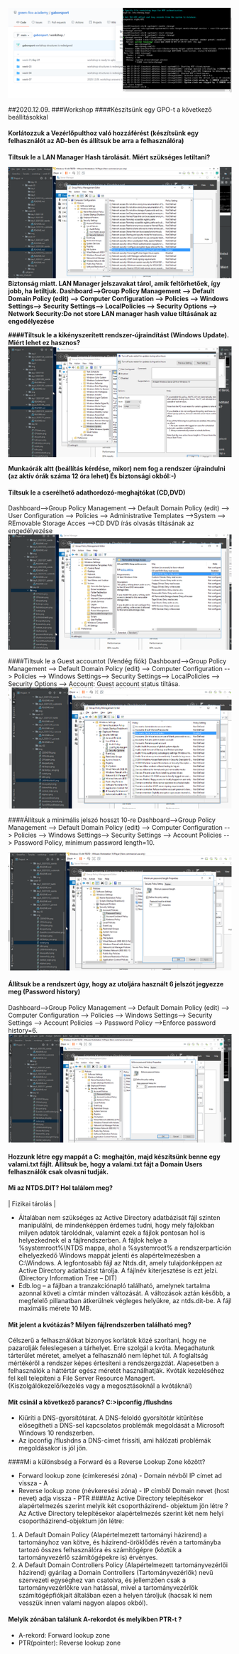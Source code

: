 
![Kép](../img/ntphazi.png)





##2020.12.09.
###Workshop
####Készítsünk egy GPO-t a következő beállításokkal

<h4> Korlátozzuk a Vezérlőpulthoz való hozzáférést (készítsünk egy felhasználót az AD-ben és állítsuk be arra a felhasználóra)

<h4> Tiltsuk le a LAN Manager Hash tárolását. Miért szükséges letiltani?

![Kép](../img/LANHAshletilt.png)
 Biztonság miatt. LAN Manager jelszavakat tárol, amik feltörhetőek, így jobb, ha letiltjuk.
 Dashboard-->Group Policy Management --> Default Domain Policy (edit) --> Computer Configuration --> Policies --> Windows Settings--> Security Settings--> LocalPolicies --> Security Options --> Network Security:Do not store LAN manager hash value tiltásának az engedélyezése

####Tiltsuk le a kikényszerített rendszer-újraindítást (Windows Update). Miért lehet ez hasznos?
![Picture](../img/TurnOffAutoRestart.png)

Munkaórák altt (beállítás kérdése, mikor) nem fog a rendszer újraindulni (az  aktív órák száma 12 óra lehet)
És biztonsági okból:-)
#### Tiltsuk le a cserélhető adathordozó-meghajtókat (CD,DVD)
Dashboard-->Group Policy Management --> Default Domain Policy (edit) --> User Configuration --> Policies --> Administrative Templates -->System --> REmovable Storage Acces -->CD DVD írás olvasás tiltásának az engedélyezése
![Pict](../img/CDDVDTilt.png)
 
####Tiltsuk le a Guest accountot (Vendég fiók)
Dashboard-->Group Policy Management --> Default Domain Policy (edit) --> Computer Configuration --> Policies --> Windows Settings--> Security Settings--> LocalPolicies --> Security Options --> Account: Guest account status tiltása.
![Guest](../img/GuestAccountDisabled.png)



####Állítsuk a minimális jelszó hosszt 10-re
Dashboard-->Group Policy Management --> Default Domain Policy (edit) --> Computer Configuration --> Policies --> Windows Settings--> Security Settings --> Account Policies --> Password Policy, minimum password length=10.

![PasswordPicture](../img/MinPasswordLength10.png)
#### Állítsuk be a rendszert úgy, hogy az utoljára használt 6 jelszót jegyezze meg (Password history)
Dashboard-->Group Policy Management --> Default Domain Policy (edit) --> Computer Configuration --> Policies --> Windows Settings--> Security Settings --> Account Policies --> Password Policy -->Enforce password history=6.
![PasswordHistory](../img/PasswordHistory6.png)

#### Hozzunk létre egy mappát a C: meghajtón, majd készítsünk benne egy valami.txt fájlt. Állítsuk be, hogy a valami.txt fájt a Domain Users felhasználók csak olvasni tudják.

#### Mi az NTDS.DIT? Hol találom meg?
| Fizikai tárolás |

 -  Általában nem szükséges az Active Directory adatbázisát fájl szinten manipulálni, de mindenképpen érdemes tudni, hogy mely fájlokban milyen adatok tárolódnak, valamint ezek a fájlok pontosan hol is helyezkednek el a fájlrendszerben. A fájlok helye a %systemroot%\NTDS mappa, ahol a %systemroot% a rendszerpartíción elhelyezkedő Windows mappát jelenti és alapértelmezésben a C:\Windows. A legfontosabb fájl az Ntds.dit, amely tulajdonképpen az Active Directory adatbázist tárolja. A fájlnév kiterjesztése is ezt jelzi. (Directory Information Tree – DIT)
 -  Edb.log – a fájlban a tranzakciónapló található, amelynek tartalma
    azonnal követi a címtár minden változását. A változások aztán később, a
    megfelelő pillanatban átkerülnek végleges helyükre, az ntds.dit-be. A fájl
    maximális mérete 10 MB. 
    

#### Mit jelent a kvótázás? Milyen fájlrendszerben található meg?
Célszerű a felhasználókat bizonyos korlátok közé szorítani, hogy ne pazarolják feleslegesen a tárhelyet. Erre szolgál a kvóta. Megadhatunk tárterület méretet, amelyet a felhasználó nem léphet túl. A foglaltság mértékéről a rendszer képes értesíteni a rendszergazdát. Alapesetben a felhasználók a háttértár egész méretét használhatják. Kvóták kezeléséhez fel kell telepíteni a File Server Resource Managert. (Kiszolgálókezelő/kezelés vagy a megosztásoknál a kvótáknál)

#### Mit csinál a következő parancs? C:>ipconfig /flushdns 
 - Kiűríti a DNS-gyorsítótárat. A DNS-feloldó gyorsítótár kitűrítése elősegítheti a DNS-sel kapcsolatos problémák megoldását a Microsoft Windows 10 rendszerben.
 - Az ipconfig /flushdns a DNS-címet frissíti, ami hálózati problémák megoldásakor is jól jön.

####Mi a különsbség a Forward és a Reverse Lookup Zone között?
 - Forward lookup zone (címkeresési zóna) - Domain névből IP címet ad vissza - A
 - Reverse lookup zone (névkeresési zóna) - IP címből Domain nevet (host nevet) adja vissza - PTR
####Az Active Directory telepítésekor alapértelmezés szerint melyik két csoportházirend- objektum jön létre ?
Az Active Directory telepítésekor alapértelmezés szerint két nem helyi csoportházirend-objektum jön létre:
1. A Default Domain Policy (Alapértelmezett tartományi házirend) a tartományhoz van kötve, és házirend-öröklődés révén a tartományba tartozó összes felhasználóra és számítógépre (köztük a tartományvezérlő számítógépekre is) érvényes.
2. A Default Domain Controllers Policy (Alapértelmezett tartományvezérlői házirend) gyárilag a Domain Controllers (Tartományvezérlők) nevű szervezeti egységhez van csatolva, és jellemzően csak a tartományvezérlőkre van hatással, mivel a tartományvezérlők számítógépfiókjait általában ezen a helyen tároljuk (hacsak ki nem vesszük innen valami nagyon alapos okból).
#### Melyik zónában találunk A-rekordot és melyikben PTR-t ?
 - A-rekord: Forward lookup zone
 - PTR(pointer): Reverse lookup zone